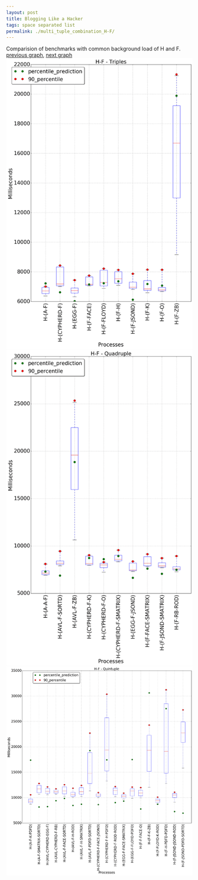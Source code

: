 ```yaml
---
layout: post
title: Blogging Like a Hacker
tags: space separated list
permalink: ./multi_tuple_combination_H-F/
---
```


Comparision of benchmarks with common background load of H and F.
[previous graph](./multi_tuple_combination_H-FLOYD/), [next graph](./multi_tuple_combination_H-H/)
<img src="./images/triple/H/H-F_box.png" alt="graph figure"><img src="./images/quadruple/H/H-F_box.png" alt="graph figure"><img src="./images/quintuple/H/H-F_box.png" alt="graph figure">